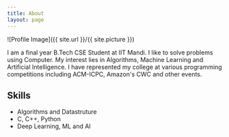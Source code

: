 ```yaml
---
title: About
layout: page
---
```

![Profile Image]({{ site.url }}/{{ site.picture }})

<p>I am a final year B.Tech CSE Student at IIT Mandi. I like to solve problems using Computer. My interest lies in Algorithms, Machine Learning and Artificial Intelligence. I have represented my college at various programming competitions including ACM-ICPC, Amazon's CWC and other events. </p>

<h2>Skills</h2>

<ul class="skill-list">
	<li>Algorithms and Datastruture</li>
	<li>C, C++, Python</li>
	<li>Deep Learning, ML and AI</li>
</ul>

